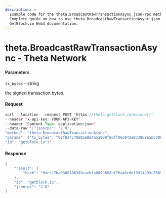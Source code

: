 ```yaml
---
description: >-
  Example code for the theta.BroadcastRawTransactionAsync json-rpc method.
  Сomplete guide on how to use theta.BroadcastRawTransactionAsync json-rpc in
  GetBlock.io Web3 documentation.
---
```


# theta.BroadcastRawTransactionAsync - Theta Network

#### Parameters

`tx_bytes` - string

the signed transaction bytes.

#### Request

```java
curl --location --request POST 'https://theta.getblock.io/mainnet/' 
--header 'x-api-key: YOUR-API-KEY' 
--header 'Content-Type: application/json' 
--data-raw '{"jsonrpc": "2.0",
"method": "theta.BroadcastRawTransactionAsync",
"params": {"tx_bytes": "02f8a4c78085e8d4a51000f86ff86d942e833968e5bb786ae419c4d13189fb081cc43babd3888ac7230489e800008901158e46f1e875100016b841393e2eba6241482098cf11ef4dd869209d7ebd716397f3c862ca5b762bbf403006b1fa009786102383c408cabdf7450c1c73d4dd4a20d3b48a39a88ffe0ecb0e01eae9949f1233798e905e173560071255140b4a8abd3ec6d3888ac7230489e800008901158e460913d00000"},
"id": "getblock.io"}'
```

#### Response

```java
{
    "result": {
        "hash": "0xccc7ba0360108369eaebfa0899858bf76a40c6e10d14a93c75697f42a7d33c50"
    },
    "id": "getblock.io",
    "jsonrpc": "2.0"
}
```
